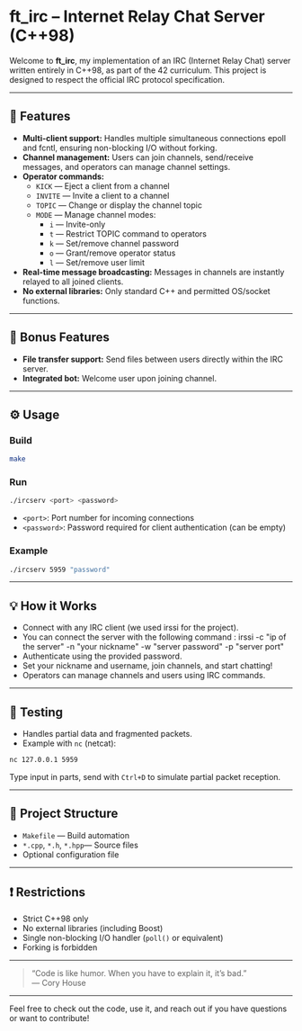 # ft_irc – Internet Relay Chat Server (C++98)

Welcome to **ft_irc**, my implementation of an IRC (Internet Relay Chat) server written entirely in C++98, as part of the 42 curriculum. This project is designed to respect the official IRC protocol specification.

---

## 🚀 Features

- **Multi-client support:** Handles multiple simultaneous connections epoll and fcntl, ensuring non-blocking I/O without forking.
- **Channel management:** Users can join channels, send/receive messages, and operators can manage channel settings.
- **Operator commands:**  
  - `KICK` — Eject a client from a channel  
  - `INVITE` — Invite a client to a channel  
  - `TOPIC` — Change or display the channel topic  
  - `MODE` — Manage channel modes:  
    - `i` — Invite-only  
    - `t` — Restrict TOPIC command to operators  
    - `k` — Set/remove channel password  
    - `o` — Grant/remove operator status  
    - `l` — Set/remove user limit  
- **Real-time message broadcasting:** Messages in channels are instantly relayed to all joined clients.
- **No external libraries:** Only standard C++ and permitted OS/socket functions.

---

## 🌟 Bonus Features

- **File transfer support:** Send files between users directly within the IRC server.
- **Integrated bot:** Welcome user upon joining channel.

---

## ⚙️ Usage

### Build

```bash
make
```

### Run

```bash
./ircserv <port> <password>
```
- `<port>`: Port number for incoming connections
- `<password>`: Password required for client authentication (can be empty)

### Example

```bash
./ircserv 5959 "password"
```

---

## 💡 How it Works

- Connect with any IRC client (we used irssi for the project).
- You can connect the server with the following command : irssi -c "ip of the server" -n "your nickname" -w "server password" -p "server port"
- Authenticate using the provided password.
- Set your nickname and username, join channels, and start chatting!
- Operators can manage channels and users using IRC commands.

---

## 🧪 Testing

- Handles partial data and fragmented packets.
- Example with `nc` (netcat):

```bash
nc 127.0.0.1 5959
```
Type input in parts, send with `Ctrl+D` to simulate partial packet reception.

---

## 📁 Project Structure

- `Makefile` — Build automation
- `*.cpp`, `*.h`, `*.hpp`— Source files
- Optional configuration file

---

## ❗ Restrictions

- Strict C++98 only
- No external libraries (including Boost)
- Single non-blocking I/O handler (`poll()` or equivalent)
- Forking is forbidden

---


> “Code is like humor. When you have to explain it, it’s bad.”  
> — Cory House

---

Feel free to check out the code, use it, and reach out if you have questions or want to contribute!
